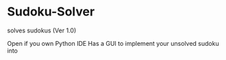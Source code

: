 # Sudoku-Solver
solves sudokus (Ver 1.0)

Open if you own Python IDE
  Has a GUI to implement your unsolved sudoku into
